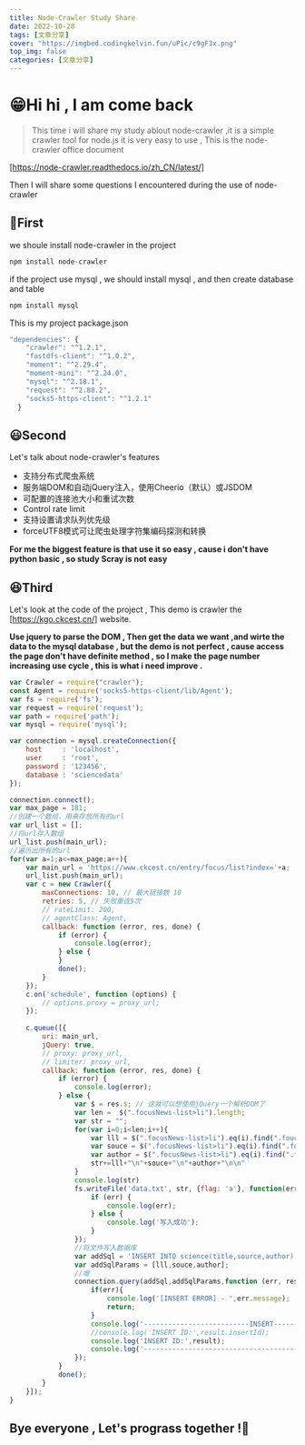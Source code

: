 ```yaml
---
title: Node-Crawler Study Share
date: 2022-10-28
tags: [文章分享]
cover: "https://imgbed.codingkelvin.fun/uPic/c9gF3x.png"
top_img: false
categories: [文章分享]
---
```


# 😁Hi hi , I am come back

> This time i will share my study ablout node-crawler ,it is a simple crawler tool for node.js it is very easy to use , This is the node-crawler office document 

[https://node-crawler.readthedocs.io/zh_CN/latest/]

Then I will share some questions I encountered during the use of node-crawler

## 🙂First

we shoule install node-crawler in the project

```js
npm install node-crawler
```

if the project use mysql , we should install mysql , and then create database and table

```js
npm install mysql
```

This is my project package.json

```js
"dependencies": {
    "crawler": "^1.2.1",
    "fastdfs-client": "^1.0.2",
    "moment": "^2.29.4",
    "moment-mini": "^2.24.0",
    "mysql": "^2.18.1",
    "request": "^2.88.2",
    "socks5-https-client": "^1.2.1"
  }
```

## 😃Second

Let's talk about node-crawler's features

- 支持分布式爬虫系统
- 服务端DOM和自动jQuery注入，使用Cheerio（默认）或JSDOM
- 可配置的连接池大小和重试次数
- Control rate limit
- 支持设置请求队列优先级
- forceUTF8模式可让爬虫处理字符集编码探测和转换

**For me the biggest feature is that use it so easy , cause i don't have python basic , so study Scray is not easy**

## 😆Third

Let's look at the code of the project , This demo is crawler the [https://kgo.ckcest.cn/] website. 

**Use jquery to parse the DOM , Then get the data we want ,and wirte the data to the mysql database , but the demo is not perfect , cause access the page don't have definite method , so I make the page number increasing use cycle , this is what i need improve .**

```js
var Crawler = require("crawler");
const Agent = require('socks5-https-client/lib/Agent');
var fs = require('fs');
var request = require('request');
var path = require('path');
var mysql = require('mysql');

var connection = mysql.createConnection({
    host     : 'localhost',
    user     : 'root',
    password : '123456',
    database : 'sciencedata'
});

connection.connect();
var max_page = 181;
//创建一个数组，用来存放所有的url
var url_list = [];
//将url存入数组
url_list.push(main_url);
//遍历出所有的url
for(var a=1;a<=max_page;a++){
    var main_url = 'https://www.ckcest.cn/entry/focus/list?index='+a;
    url_list.push(main_url);
    var c = new Crawler({
        maxConnections: 10, // 最大链接数 10
        retries: 5, // 失败重连5次
        // rateLimit: 200,
        // agentClass: Agent,
        callback: function (error, res, done) {
            if (error) {
                console.log(error);
            } else {
            }
            done();
        }
    });
    c.on('schedule', function (options) {
        // options.proxy = proxy_url;
    });
    
    c.queue([{
        uri: main_url,
        jQuery: true,
        // proxy: proxy_url,
        // limiter: proxy_url,
        callback: function (error, res, done) {
            if (error) {
                console.log(error);
            } else {
                var $ = res.$; // 这就可以想使用jQuery一个解析DOM了
                var len =  $(".focusNews-list>li").length;
                var str = "";
                for(var i=0;i<len;i++){
                    var lll = $(".focusNews-list>li").eq(i).find(".foucsNews-title a").text()
                    var souce = $(".focusNews-list>li").eq(i).find(".foucsNews-infor p").text()
                    var author = $(".focusNews-list>li").eq(i).find(".foucsNews-infor>span").text()
                    str+=lll+"\n"+souce+"\n"+author+"\n\n"
                }
                console.log(str)
                fs.writeFile('data.txt', str, {flag: 'a'}, function(err) {
                    if (err) {
                        console.log(err);
                    } else {
                        console.log('写入成功');
                    }
                });
                //将文件写入数据库
                var addSql = 'INSERT INTO science(title,source,author) VALUES(?,?,?)';
                var addSqlParams = [lll,souce,author];
                //增
                connection.query(addSql,addSqlParams,function (err, result) {
                    if(err){
                        console.log('[INSERT ERROR] - ',err.message);
                        return;
                    }
                    console.log('--------------------------INSERT----------------------------');
                    //console.log('INSERT ID:',result.insertId);
                    console.log('INSERT ID:',result);
                    console.log('-----------------------------------------------------------------\n\n');
                });
            }
            done();
        }
    }]);
}
```

## Bye everyone , Let's prograss together !🎉

